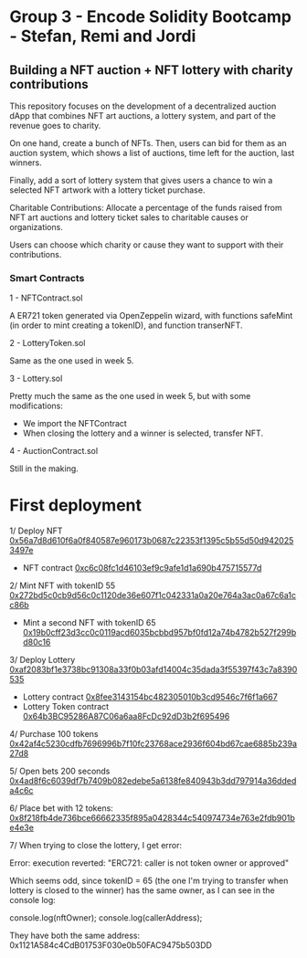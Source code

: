 # Group 3 - Encode Solidity Bootcamp - Stefan, Remi and Jordi

## Building a NFT auction + NFT lottery with charity contributions

This repository focuses on the development of a decentralized auction dApp that combines NFT art auctions, a lottery system, and part of the revenue goes to charity.

On one hand, create a bunch of NFTs. Then, users can bid for them as an auction system, which shows a list of auctions, time left for the auction, last winners. 

Finally, add a sort of lottery system that gives users a chance to win a selected NFT artwork with a lottery ticket purchase.

Charitable Contributions: Allocate a percentage of the funds raised from NFT art auctions and lottery ticket sales to charitable causes or organizations.

Users can choose which charity or cause they want to support with their contributions.

### Smart Contracts

1 - NFTContract.sol

A ER721 token generated via OpenZeppelin wizard, with functions safeMint (in order to mint creating a tokenID), and function transerNFT.

2 - LotteryToken.sol

Same as the one used in week 5.

3 - Lottery.sol

Pretty much the same as the one used in week 5, but with some modifications:

- We import the NFTContract 
- When closing the lottery and a winner is selected, transfer NFT.

4 - AuctionContract.sol

Still in the making.

# First deployment

1/ Deploy NFT [0x56a7d8d610f6a0f840587e960173b0687c22353f1395c5b55d50d9420253497e](https://sepolia.etherscan.io/tx/0x56a7d8d610f6a0f840587e960173b0687c22353f1395c5b55d50d9420253497e)  
- NFT contract [0xc6c08fc1d46103ef9c9afe1d1a690b475715577d](https://sepolia.etherscan.io/address/0xc6c08fc1d46103ef9c9afe1d1a690b475715577d)

2/ Mint NFT with tokenID 55 [0x272bd5c0cb9d56c0c1120de36e607f1c042331a0a20e764a3ac0a67c6a1cc86b](https://sepolia.etherscan.io/tx/0x272bd5c0cb9d56c0c1120de36e607f1c042331a0a20e764a3ac0a67c6a1cc86b) 
- Mint a second NFT with tokenID 65 [0x19b0cff23d3cc0c0119acd6035bcbbd957bf0fd12a74b4782b527f299bd80c16 ](https://sepolia.etherscan.io/tx/0x19b0cff23d3cc0c0119acd6035bcbbd957bf0fd12a74b4782b527f299bd80c16 ) 

3/ Deploy Lottery [0xaf2083bf1e3738bc91308a33f0b03afd14004c35dada3f55397f43c7a8390535](https://sepolia.etherscan.io/tx/0xaf2083bf1e3738bc91308a33f0b03afd14004c35dada3f55397f43c7a8390535)
- Lottery contract [0x8fee3143154bc482305010b3cd9546c7f6f1a667](https://sepolia.etherscan.io/address/0x8fee3143154bc482305010b3cd9546c7f6f1a667)
- Lottery Token contract [0x64b3BC95286A87C06a6aa8FcDc92dD3b2f695496](https://sepolia.etherscan.io/address/0x64b3BC95286A87C06a6aa8FcDc92dD3b2f695496)

4/ Purchase 100 tokens [0x42af4c5230cdfb7696996b7f10fc23768ace2936f604bd67cae6885b239a27d8](https://sepolia.etherscan.io/tx/0x42af4c5230cdfb7696996b7f10fc23768ace2936f604bd67cae6885b239a27d8)

5/ Open bets 200 seconds [0x4ad8f6c6039df7b7409b082edebe5a6138fe840943b3dd797914a36ddeda4c6c](https://sepolia.etherscan.io/tx/0x4ad8f6c6039df7b7409b082edebe5a6138fe840943b3dd797914a36ddeda4c6c)

6/ Place bet with 12 tokens: [0x8f218fb4de736bce66662335f895a0428344c540974734e763e2fdb901be4e3e](https://sepolia.etherscan.io/tx/0x8f218fb4de736bce66662335f895a0428344c540974734e763e2fdb901be4e3e) 

7/ When trying to close the lottery, I get error:

Error: execution reverted: "ERC721: caller is not token owner or approved" 

Which seems odd, since tokenID = 65 (the one I'm trying to transfer when lottery is closed to the winner) has the same owner, as I can see in the console log:

console.log(nftOwner);
console.log(callerAddress);

They have both the same address: 0x1121A584c4CdB01753F030e0b50FAC9475b503DD


